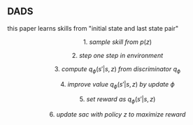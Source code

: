 ## DADS

this paper learns skills from "initial state and last state pair"

$$1. \ sample \ skill \ from \ p(z)$$

$$2. \ step \ one \ step \ in \ environment$$

$$3. \ compute \ q_\phi(s' | s, z) \ from \ discriminator \ q_\phi $$

$$4. \ improve \ value \ q_\phi(s' | s, z) \ by \ update \ \phi$$

$$5. \ set \ reward \ as \ q_\phi(s' | s, z)$$

$$6. \ update \ sac \ with \ policy \ z \ to \ maximize \ reward$$


